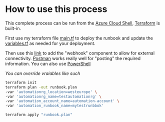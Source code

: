 # How to use this process

This complete process can be run from the [Azure Cloud Shell](https://shell.azure.com), [Terraform](https://www.terraform.io) is built-in.

First use my terraform file [main.tf](/terraform/runbooks/main.tf) to deploy the runbook and update the [variables.tf](/terraform/runbooks/variables.tf) as needed for your deployment.

Then use this [link](https://docs.microsoft.com/en-us/azure/automation/automation-webhooks) to add the "webhook" component to allow for external connectivity. [Postman](https://www.getpostman.com/) works really well for "posting" the required information. You can also use [PowerShell]()

_You can override vraiables like such_

```bash
terraform init
terraform plan -out runbook.plan 
-var 'automationrg_location=westeurope' \
-var 'automationrg_name=testautomationrg' \
-var 'automation_account_name=automation-account' \
-var 'automation_runbook_name=mytestrunbbok'

terraform apply "runbook.plan"
```
